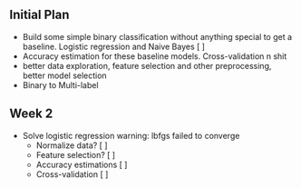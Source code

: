 ## Initial Plan

* Build some simple binary classification without anything special to get a baseline. Logistic regression and Naive Bayes [ ]
* Accuracy estimation for these baseline models. Cross-validation n shit
* better data exploration, feature selection and other preprocessing, better model selection
* Binary to Multi-label

## Week 2

* Solve logistic regression warning: lbfgs failed to converge
	* Normalize data? [ ]
	* Feature selection? [ ]
    * Accuracy estimations [ ]
    * Cross-validation [ ] 

